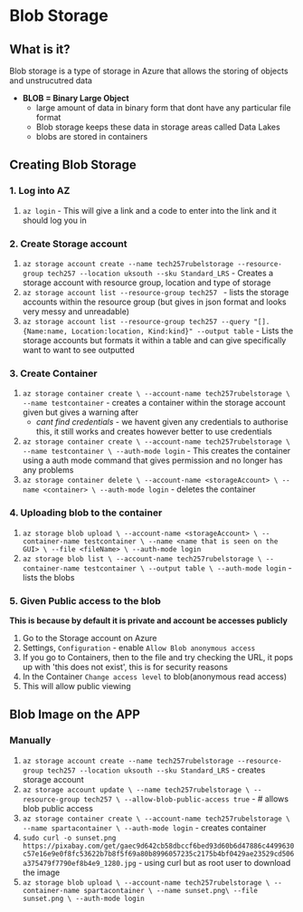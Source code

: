 # Blob Storage

## What is it?
Blob storage is a type of storage in Azure that allows the storing of objects and unstrucutred data
- **BLOB = Binary Large Object** 
  - large amount of data in binary form that dont have any particular file format
  - Blob storage keeps these data in storage areas called Data Lakes
  - blobs are stored in containers


## Creating Blob Storage 

### 1. Log into AZ
1. `az login` - This will give a link and a code to enter into the link and it should log you in
### 2. Create Storage account
1. `az storage account create --name tech257rubelstorage --resource-group tech257 --location uksouth --sku Standard_LRS` - Creates a storage account with resource group, location and type of storage
2. `az storage account list --resource-group tech257 ` - lists the storage accounts within the resource group (but gives in json format and looks very messy and unreadable)
3. `az storage account list --resource-group tech257 --query "[].{Name:name, Location:location, Kind:kind}" --output table` - Lists the storage accounts but formats it within a table and can give specifically want to want to see outputted

### 3. Create Container
1. `az storage container create \
    --account-name tech257rubelstorage \
    --name testcontainer` - creates a container within the storage account given but gives a warning after
    - *cant find credentials* - we havent given any credentials to authorise this, it still works and creates however better to use credentials
2. `az storage container create \
    --account-name tech257rubelstorage \
    --name testcontainer \
	--auth-mode login` - This creates the container using a auth mode command that gives permission and no longer has any problems
3. `az storage container delete \
    --account-name <storageAccount> \
    --name <container> \
    --auth-mode login` - deletes the container

### 4. Uploading blob to the container
1. `az storage blob upload \
    --account-name <storageAccount> \
    --container-name testcontainer \
    --name <name that is seen on the GUI> \
    --file <fileName> \
    --auth-mode login`
2. `az storage blob list \
    --account-name tech257rubelstorage \
    --container-name testcontainer \
    --output table \
    --auth-mode login` - lists the blobs 

### 5. Given Public access to the blob
**This is because by default it is private and account be accesses publicly**
1. Go to the Storage account on Azure
2. Settings, `Configuration` - enable `Allow Blob anonymous access`
3. If you go to Containers, then to the file and try checking the URL, it pops up with 'this does not exist', this is for security reasons 
4. In the Container `Change access level` to blob(anonymous read access)
5. This will allow public viewing

## Blob Image on the APP
### Manually 
1. `az storage account create --name tech257rubelstorage --resource-group tech257 --location uksouth --sku Standard_LRS` - creates storage account
2. `az storage account update \
    --name tech257rubelstorage \
    --resource-group tech257 \
    --allow-blob-public-access true` - # allows blob public access
3. `az storage container create \
    --account-name tech257rubelstorage \
    --name spartacontainer \
	--auth-mode login` - creates container
4. `sudo curl -o sunset.png https://pixabay.com/get/gaec9d642cb58dbccf6bed93d60b6d47886c4499630c57e16e9e0f8fc53622b7b8f5f69a80b8996057235c2175b4bf0429ae23529cd506a375479f7790ef8b4e9_1280.jpg` - using curl but as root user to download the image
5. `az storage blob upload \
    --account-name tech257rubelstorage \
    --container-name spartacontainer \
    --name sunset.png\
    --file sunset.png \
    --auth-mode login`